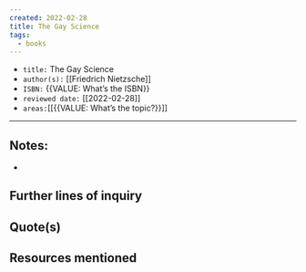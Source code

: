 ```yaml
---
created: 2022-02-28
title: The Gay Science
tags:
  - books
---
```


- `title:` The Gay Science
- `author(s):` [[Friedrich Nietzsche]]
- `ISBN:` {{VALUE: What’s the ISBN}}
- `reviewed date:` [[2022-02-28]]
- `areas:`[[{{VALUE: What’s the topic?}}]]

---

## Notes:

-

## Further lines of inquiry

## Quote(s)

## Resources mentioned
